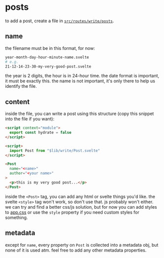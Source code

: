 # posts

to add a post, create a file in [`src/routes/write/posts`](/src/routes/write/posts).

## name

the filename must be in this format, for now:

```sh
year-month-day-hour-minute-name.svelte
# e.g.
21-12-14-23-30-my-very-good-post.svelte
```

the year is 2 digits, the hour is in 24-hour time. the date format is important, it must be exactly this. the name is not important, it's only there to help us identify the file.

## content

inside the file, you can write a post using this structure (copy this snippet into the file if you want):

```html
<script context="module">
  export const hydrate = false
</script>

<script>
  import Post from "$lib/write/Post.svelte"
</script>

<Post
  name="<name>"
  author="<your name>"
>
  <p>this is my very good post...</p>
</Post>
```

inside the `<Post>` tag, you can add any html or svelte things you'd like. the svelte `<style>` tag won't work, so don't use that. js probably won't either. we can try and find a better css/js solution, but for now you can add styles to [app.css](/static/app.css) or use the `style` property if you need custom styles for something.

## metadata

except for `name`, every property on `Post` is collected into a metadata obj, but none of it is used atm. feel free to add any other metadata properties.
